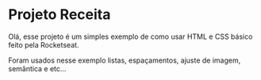 # Projeto Receita

Olá, esse projeto é um simples exemplo de como usar HTML e CSS básico feito pela Rocketseat.

Foram usados nesse exemplo listas, espaçamentos, ajuste de imagem, semântica e etc...
